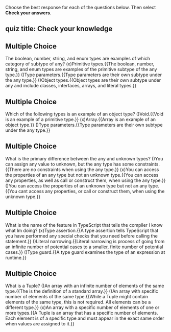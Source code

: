 
Choose the best response for each of the questions below. Then select **Check your answers**.
## quiz title: Check your knowledge

## Multiple Choice
The boolean, number, string, and enum types are examples of which category of subtype of any?
(x)Primitive types.{{The boolean, number, string, and enum types are examples of the primitive subtype of the any type.}}
()Type parameters.{{Type parameters are their own subtype under the any type.}}
()Object types.{{Object types are their own subtype under any and include classes, interfaces, arrays, and literal types.}}

## Multiple Choice
Which of the following types is an example of an object type?
()Void.{{Void is an example of a primitive type.}}
(x)Array.{{Array is an example of an object type.}}
()Type parameters.{{Type parameters are their own subtype under the any type.}}

## Multiple Choice
What is the primary difference between the any and unknown types?
()You can assign any value to unknown, but the any type has some constraints.{{There are no constraints when using the any type.}}
(x)You can access the properties of an any type but not an unknown type.{{You can access any properties, as well as call or construct them, when using the any type.}}
()You can access the properties of an unknown type but not an any type.{{You cant access any properties, or call or construct them, when using the unknown type.}}

## Multiple Choice
What is the name of the feature in TypeScript that tells the compiler I know what Im doing?
(x)Type assertion.{{A type assertion tells TypeScript that you have performed any special checks that you need before calling the statement.}}
()Literal narrowing.{{Literal narrowing is process of going from an infinite number of potential cases to a smaller, finite number of potential cases.}}
()Type guard.{{A type guard examines the type of an expression at runtime.}}

## Multiple Choice
What is a Tuple?
()An array with an infinite number of elements of the same type.{{The is the definition of a standard array.}}
()An array with specific number of elements of the same type.{{While a Tuple might contain elements of the same type, this is not required. All elements can be a different type.}}
(x)An array with a specific number of elements of one or more types.{{A Tuple is an array that has a specific number of elements. Each element is of a specific type and must appear in the exact same order when values are assigned to it.}}
